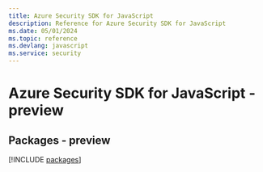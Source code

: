 ```yaml
---
title: Azure Security SDK for JavaScript
description: Reference for Azure Security SDK for JavaScript
ms.date: 05/01/2024
ms.topic: reference
ms.devlang: javascript
ms.service: security
---
```

# Azure Security SDK for JavaScript - preview
## Packages - preview
[!INCLUDE [packages](security-index.md)]